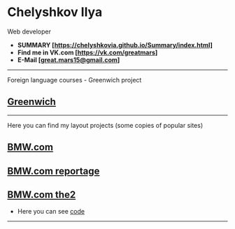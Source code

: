 # Chelyshkov Ilya

Web developer

* **SUMMARY [https://chelyshkovia.github.io/Summary/index.html]**
* **Find me in VK.com [https://vk.com/greatmars]**
* **E-Mail [great.mars15@gmail.com]**

---
Foreign language courses - Greenwich project
## [Greenwich](http://gmt3.by/)
---
Here you can find my 
layout projects (some copies of popular sites)

## [BMW.com](https://chelyshkovia.github.io/BMWproject/BMWcom.html)
## [BMW.com reportage](https://chelyshkovia.github.io/BMWproject/BMWreportage.html)
## [BMW.com the2](https://chelyshkovia.github.io/BMWproject/BMWthe2.html)

* Here you can see [code](https://github.com/ChelyshkovIA/ChelyshkovIA.github.io/tree/master/BMWproject)
---


